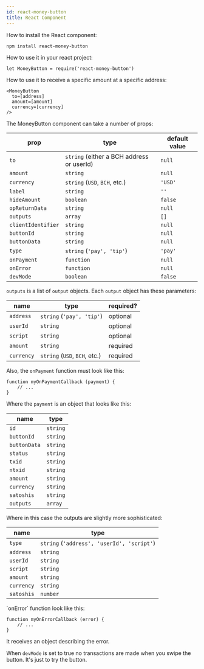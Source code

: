 ```yaml
---
id: react-money-button
title: React Component
---
```


How to install the React component:

```
npm install react-money-button
```

How to use it in your react project:

```
let MoneyButton = require('react-money-button')
```

How to use it to receive a specific amount at a specific address:

```
<MoneyButton
  to=[address]
  amount=[amount]
  currency=[currency]
/>
```

The MoneyButton component can take a number of props:

| prop               | type                                      | default value |
| ------------------ | ----------------------------------------- | ------------- |
| `to`               | `string` (either a BCH address or userId) | `null`        |
| `amount`           | `string`                                  | `null`        |
| `currency`         | `string` (`USD`, `BCH`, etc.)             | `'USD'`       |
| `label`            | `string`                                  | `''`          |
| `hideAmount`       | `boolean`                                 | `false`       |
| `opReturnData`     | `string`                                  | `null`        |
| `outputs`          | `array`                                   | `[]`          |
| `clientIdentifier` | `string`                                  | `null`        |
| `buttonId`         | `string`                                  | `null`        |
| `buttonData`       | `string`                                  | `null`        |
| `type`             | `string` (`'pay', 'tip'`)                 | `'pay'`       |
| `onPayment`        | `function`                                | `null`        |
| `onError`          | `function`                                | `null`        |
| `devMode`          | `boolean`                                 | `false`       |

`outputs` is a list of `output` objects. Each `output` object has these parameters:

| name       | type                          | required? |
| ---------- | ----------------------------- | --------- |
| `address`  | `string` (`'pay', 'tip'`)     | optional  |
| `userId`   | `string`                      | optional  |
| `script`   | `string`                      | optional  |
| `amount`   | `string`                      | required  |
| `currency` | `string` (`USD`, `BCH`, etc.) | required  |

Also, the `onPayment` function must look like this:

```
function myOnPaymentCallback (payment) {
    // ...
}
```

Where the `payment` is an object that looks like this:

| name         | type     |
| ------------ | -------- |
| `id`         | `string` |
| `buttonId`   | `string` |
| `buttonData` | `string` |
| `status`     | `string` |
| `txid`       | `string` |
| `ntxid`      | `string` |
| `amount`     | `string` |
| `currency`   | `string` |
| `satoshis`   | `string` |
| `outputs`    | `array`  |

Where in this case the outputs are slightly more sophisticated:

| name       | type                                       |
| ---------- | ------------------------------------------ |
| `type`     | `string` (`'address', 'userId', 'script'`) |
| `address`  | `string`                                   |
| `userId`   | `string`                                   |
| `script`   | `string`                                   |
| `amount`   | `string`                                   |
| `currency` | `string`                                   |
| `satoshis` | `number`                                   |

´onError´ function look like this:

```
function myOnErrorCallback (error) {
    // ...
}
```

It receives an object describing the error.

When `devMode` is set to true no transactions are made when you swipe the button. It's just to try
the button.
